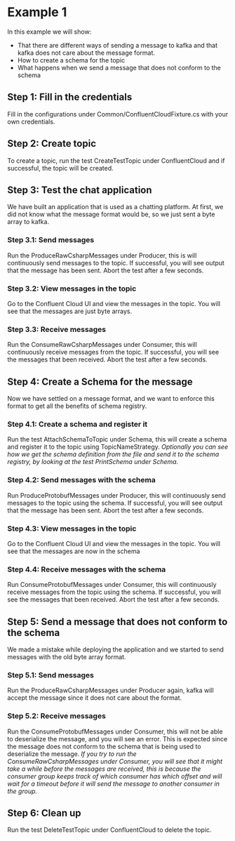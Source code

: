 # Example 1

In this example we will show:

* That there are different ways of sending a message to kafka
  and that kafka does not care about the message format.
* How to create a schema for the topic
* What happens when we send a message that does not conform to the schema

## Step 1: Fill in the credentials

Fill in the configurations under Common/ConfluentCloudFixture.cs with your own credentials.

## Step 2: Create topic

To create a topic, run the test CreateTestTopic under ConfluentCloud and if successful, the topic will be created.

## Step 3: Test the chat application

We have built an application that is used as a chatting platform. At first, we did not know what the message format
would be, so we just sent a byte array to kafka.

### Step 3.1: Send messages

Run the ProduceRawCsharpMessages under Producer, this is will continuously send messages to the topic.
If successful, you will see output that the message has been sent.
Abort the test after a few seconds.

### Step 3.2: View messages in the topic

Go to the Confluent Cloud UI and view the messages in the topic. You will see that the messages are just byte arrays.

### Step 3.3: Receive messages

Run the ConsumeRawCsharpMessages under Consumer, this will continuously receive messages from the topic.
If successful, you will see the messages that been received.
Abort the test after a few seconds.

## Step 4: Create a Schema for the message

Now we have settled on a message format, and we want to enforce this format to get all the benefits of schema registry.

### Step 4.1: Create a schema and register it

Run the test AttachSchemaToTopic under Schema, this will create a schema and register it to the topic using
TopicNameStrategy.
_Optionally you can see how we get the schema definition from the file and send it to the schema registry, by looking at
the test PrintSchema under Schema._

### Step 4.2: Send messages with the schema

Run ProduceProtobufMessages under Producer, this will continuously send messages to the topic using the schema.
If successful, you will see output that the message has been sent.
Abort the test after a few seconds.

### Step 4.3: View messages in the topic

Go to the Confluent Cloud UI and view the messages in the topic. You will see that the messages are now in the schema

### Step 4.4: Receive messages with the schema

Run ConsumeProtobufMessages under Consumer, this will continuously receive messages from the topic using the schema.
If successful, you will see the messages that been received.
Abort the test after a few seconds.

## Step 5: Send a message that does not conform to the schema

We made a mistake while deploying the application and we started to send messages with the old byte array format.

### Step 5.1: Send messages

Run the ProduceRawCsharpMessages under Producer again, kafka will accept the message since it does not care about the
format.

### Step 5.2: Receive messages

Run the ConsumeProtobufMessages under Consumer, this will not be able to deserialize the message, and you will see an
error.
This is expected since the message does not conform to the schema that is being used to deserialize the message.
_If you try to run the ConsumeRawCsharpMessages under Consumer, you will see that it might take a while before the
messages are received, this is because the consumer group keeps track of which consumer has which offset and will wait
for a timeout before it will send the message to another consumer in the group._

## Step 6: Clean up

Run the test DeleteTestTopic under ConfluentCloud to delete the topic.

